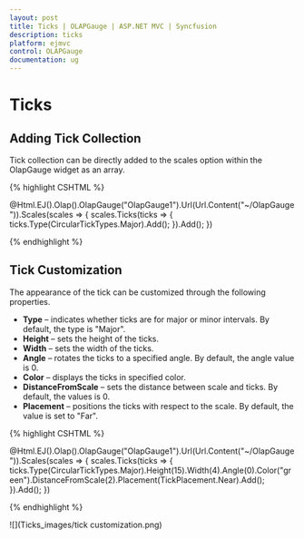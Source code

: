 ```yaml
---
layout: post
title: Ticks | OLAPGauge | ASP.NET MVC | Syncfusion
description: ticks
platform: ejmvc
control: OLAPGauge
documentation: ug
---
```


# Ticks

## Adding Tick Collection

Tick collection can be directly added to the scales option within the OlapGauge widget as an array.

{% highlight CSHTML %}

@Html.EJ().Olap().OlapGauge("OlapGauge1").Url(Url.Content("~/OlapGauge")).Scales(scales => {
    scales.Ticks(ticks => { ticks.Type(CircularTickTypes.Major).Add(); }).Add();
})

{% endhighlight  %}

## Tick Customization

The appearance of the tick can be customized through the following properties.

* **Type** – indicates whether ticks are for major or minor intervals. By default, the type is "Major".
* **Height** – sets the height of the ticks.
* **Width** – sets the width of the ticks.
* **Angle** – rotates the ticks to a specified angle. By default, the angle value is 0.
* **Color** – displays the ticks in specified color.
* **DistanceFromScale** – sets the distance between scale and ticks. By default, the values is 0.
* **Placement** – positions the ticks with respect to the scale.  By default, the value is set to "Far".

{% highlight CSHTML %}

@Html.EJ().Olap().OlapGauge("OlapGauge1").Url(Url.Content("~/OlapGauge")).Scales(scales => {
    scales.Ticks(ticks => { ticks.Type(CircularTickTypes.Major).Height(15).Width(4).Angle(0).Color("green").DistanceFromScale(2).Placement(TickPlacement.Near).Add(); }).Add();
})

{% endhighlight  %}

![](Ticks_images/tick customization.png) 
